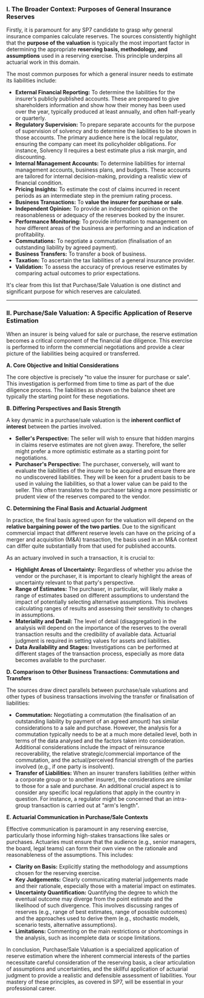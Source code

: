 ### **I. The Broader Context: Purposes of General Insurance Reserves**

Firstly, it is paramount for any SP7 candidate to grasp *why* general insurance companies calculate reserves. The sources consistently highlight that the **purpose of the valuation** is typically the most important factor in determining the appropriate **reserving basis, methodology, and assumptions** used in a reserving exercise. This principle underpins all actuarial work in this domain.

The most common purposes for which a general insurer needs to estimate its liabilities include:

* **External Financial Reporting:** To determine the liabilities for the insurer’s publicly published accounts. These are prepared to give shareholders information and show how their money has been used over the year, typically produced at least annually, and often half-yearly or quarterly.  
* **Regulatory Supervision:** To prepare separate accounts for the purpose of supervision of solvency and to determine the liabilities to be shown in those accounts. The primary audience here is the local regulator, ensuring the company can meet its policyholder obligations. For instance, Solvency II requires a best estimate plus a risk margin, and discounting.  
* **Internal Management Accounts:** To determine liabilities for internal management accounts, business plans, and budgets. These accounts are tailored for internal decision-making, providing a realistic view of financial condition.  
* **Pricing Insights:** To estimate the cost of claims incurred in recent periods as an intermediate step in the premium rating process.  
* **Business Transactions:** To **value the insurer for purchase or sale**.  
* **Independent Opinion:** To provide an independent opinion on the reasonableness or adequacy of the reserves booked by the insurer.  
* **Performance Monitoring:** To provide information to management on how different areas of the business are performing and an indication of profitability.  
* **Commutations:** To negotiate a commutation (finalisation of an outstanding liability by agreed payment).  
* **Business Transfers:** To transfer a book of business.  
* **Taxation:** To ascertain the tax liabilities of a general insurance provider.  
* **Validation:** To assess the accuracy of previous reserve estimates by comparing actual outcomes to prior expectations.

It's clear from this list that Purchase/Sale Valuation is one distinct and significant purpose for which reserves are calculated.

---

### **II. Purchase/Sale Valuation: A Specific Application of Reserve Estimation**

When an insurer is being valued for sale or purchase, the reserve estimation becomes a critical component of the financial due diligence. This exercise is performed to inform the commercial negotiations and provide a clear picture of the liabilities being acquired or transferred.

**A. Core Objective and Initial Considerations**

The core objective is precisely "to value the insurer for purchase or sale". This investigation is performed from time to time as part of the due diligence process. The liabilities as shown on the balance sheet are typically the starting point for these negotiations.

**B. Differing Perspectives and Basis Strength**

A key dynamic in a purchase/sale valuation is the **inherent conflict of interest** between the parties involved.

* **Seller's Perspective:** The seller will wish to ensure that hidden margins in claims reserve estimates are not given away. Therefore, the seller might prefer a more optimistic estimate as a starting point for negotiations.  
* **Purchaser's Perspective:** The purchaser, conversely, will want to evaluate the liabilities of the insurer to be acquired and ensure there are no undiscovered liabilities. They will be keen for a prudent basis to be used in valuing the liabilities, so that a lower value can be paid to the seller. This often translates to the purchaser taking a more pessimistic or prudent view of the reserves compared to the vendor.

**C. Determining the Final Basis and Actuarial Judgment**

In practice, the final basis agreed upon for the valuation will depend on the **relative bargaining power of the two parties**. Due to the significant commercial impact that different reserve levels can have on the pricing of a merger and acquisition (M\&A) transaction, the basis used in an M\&A context can differ quite substantially from that used for published accounts.

As an actuary involved in such a transaction, it is crucial to:

* **Highlight Areas of Uncertainty:** Regardless of whether you advise the vendor or the purchaser, it is important to clearly highlight the areas of uncertainty relevant to that party's perspective.  
* **Range of Estimates:** The purchaser, in particular, will likely make a range of estimates based on different assumptions to understand the impact of potentially selecting alternative assumptions. This involves calculating ranges of results and assessing their sensitivity to changes in assumptions.  
* **Materiality and Detail:** The level of detail (disaggregation) in the analysis will depend on the importance of the reserves to the overall transaction results and the credibility of available data. Actuarial judgment is required in setting values for assets and liabilities.  
* **Data Availability and Stages:** Investigations can be performed at different stages of the transaction process, especially as more data becomes available to the purchaser.

**D. Comparison to Other Business Transactions: Commutations and Transfers**

The sources draw direct parallels between purchase/sale valuations and other types of business transactions involving the transfer or finalisation of liabilities:

* **Commutation:** Negotiating a commutation (the finalisation of an outstanding liability by payment of an agreed amount) has similar considerations to a sale and purchase. However, the analysis for a commutation typically needs to be at a much more detailed level, both in terms of the data analysed and the factors taken into consideration. Additional considerations include the impact of reinsurance recoverability, the relative strategic/commercial importance of the commutation, and the actual/perceived financial strength of the parties involved (e.g., if one party is insolvent).  
* **Transfer of Liabilities:** When an insurer transfers liabilities (either within a corporate group or to another insurer), the considerations are similar to those for a sale and purchase. An additional crucial aspect is to consider any specific local regulations that apply in the country in question. For instance, a regulator might be concerned that an intra-group transaction is carried out at "arm's length".

**E. Actuarial Communication in Purchase/Sale Contexts**

Effective communication is paramount in any reserving exercise, particularly those informing high-stakes transactions like sales or purchases. Actuaries must ensure that the audience (e.g., senior managers, the board, legal teams) can form their own view on the rationale and reasonableness of the assumptions. This includes:

* **Clarity on Basis:** Explicitly stating the methodology and assumptions chosen for the reserving exercise.  
* **Key Judgements:** Clearly communicating material judgements made and their rationale, especially those with a material impact on estimates.  
* **Uncertainty Quantification:** Quantifying the degree to which the eventual outcome may diverge from the point estimate and the likelihood of such divergence. This involves discussing ranges of reserves (e.g., range of best estimates, range of possible outcomes) and the approaches used to derive them (e.g., stochastic models, scenario tests, alternative assumptions).  
* **Limitations:** Commenting on the main restrictions or shortcomings in the analysis, such as incomplete data or scope limitations.

In conclusion, Purchase/Sale Valuation is a specialized application of reserve estimation where the inherent commercial interests of the parties necessitate careful consideration of the reserving basis, a clear articulation of assumptions and uncertainties, and the skillful application of actuarial judgment to provide a realistic and defensible assessment of liabilities. Your mastery of these principles, as covered in SP7, will be essential in your professional career.


